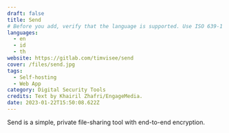 ```yaml
---
draft: false
title: Send
# Before you add, verify that the language is supported. Use ISO 639-1 code only without country code. ms instead of ms_MY. If the source language is English, do not add to the list.
languages:
  - en
  - id
  - th
website: https://gitlab.com/timvisee/send
cover: /files/send.jpg
tags:
  - Self-hosting
  - Web App
category: Digital Security Tools
credits: Text by Khairil Zhafri/EngageMedia.
date: 2023-01-22T15:50:08.622Z
---
```

S﻿end is a simple, private file-sharing tool with end-to-end encryption.